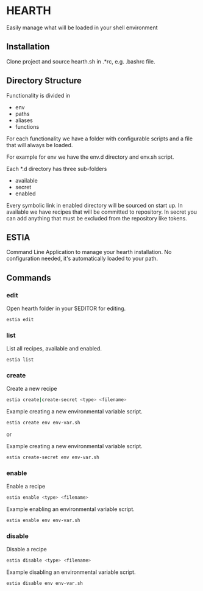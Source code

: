 # HEARTH

Easily manage what will be loaded in your shell environment

## Installation

Clone project and source hearth.sh in .*rc, e.g. .bashrc file.

## Directory Structure

Functionality is divided in

* env
* paths
* aliases
* functions

For each functionality we have a folder with configurable scripts and a file that will always be loaded.

For example for env we have the env.d directory and env.sh script.

Each *.d directory has three sub-folders

* available
* secret
* enabled

Every symbolic link in enabled directory will be sourced on start up. In available we have recipes that will be committed to repository.
In secret you can add anything that must be excluded from the repository like tokens.

## ESTIA

Command Line Application to manage your hearth installation.
No configuration needed, it's automatically loaded to your path.

## Commands

### edit

Open hearth folder in your $EDITOR for editing.

``` bash
estia edit
```

### list

List all recipes, available and enabled.

``` sh
estia list
```

### create

Create a new recipe

``` sh
estia create|create-secret <type> <filename>
```

Example creating a new environmental variable script.
``` sh
estia create env env-var.sh
```

or

Example creating a new environmental variable script.
``` sh
estia create-secret env env-var.sh
```

### enable

Enable a recipe

``` sh
estia enable <type> <filename>
```

Example enabling an environmental variable script.
``` sh
estia enable env env-var.sh
```

### disable

Disable a recipe

``` sh
estia disable <type> <filename>
```

Example disabling an environmental variable script.
``` sh
estia disable env env-var.sh
```
